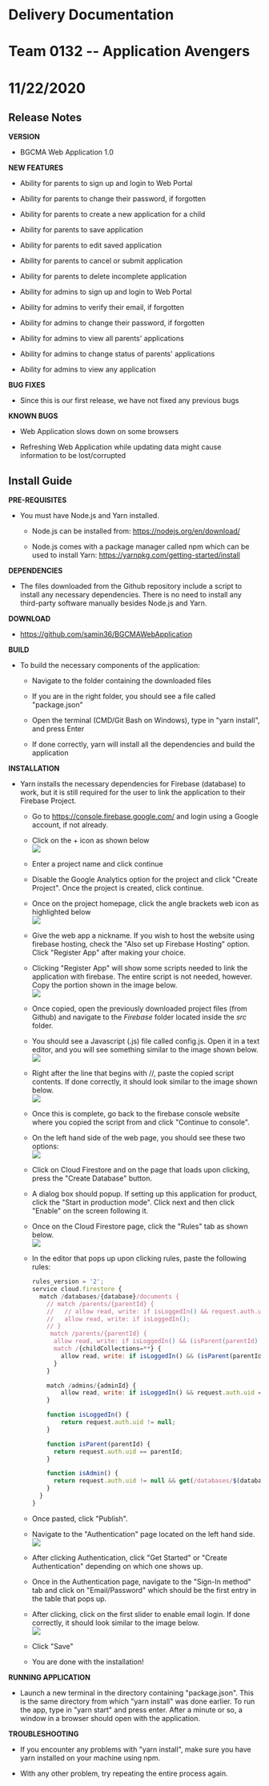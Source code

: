 # Delivery Documentation

# Team 0132 -- Application Avengers

# 11/22/2020

## Release Notes

**VERSION**

-   BGCMA Web Application 1.0

**NEW FEATURES**

-   Ability for parents to sign up and login to Web Portal

-   Ability for parents to change their password, if forgotten

-   Ability for parents to create a new application for a child

-   Ability for parents to save application

-   Ability for parents to edit saved application

-   Ability for parents to cancel or submit application

-   Ability for parents to delete incomplete application

-   Ability for admins to sign up and login to Web Portal

-   Ability for admins to verify their email, if forgotten

-   Ability for admins to change their password, if forgotten

-   Ability for admins to view all parents' applications

-   Ability for admins to change status of parents' applications

-   Ability for admins to view any application

**BUG FIXES**

-   Since this is our first release, we have not fixed any previous bugs

**KNOWN BUGS**

-   Web Application slows down on some browsers

-   Refreshing Web Application while updating data might cause
    information to be lost/corrupted

## Install Guide

**PRE-REQUISITES**

-   You must have Node.js and Yarn installed.

    -   Node.js can be installed from: <https://nodejs.org/en/download/>

    -   Node.js comes with a package manager called npm which can be
        used to install Yarn:
        <https://yarnpkg.com/getting-started/install>

**DEPENDENCIES**

-   The files downloaded from the Github repository include a script to
    install any necessary dependencies. There is no need to install any
    third-party software manually besides Node.js and Yarn.

**DOWNLOAD**

-   <https://github.com/samin36/BGCMAWebApplication>

**BUILD**

-   To build the necessary components of the application:

    -   Navigate to the folder containing the downloaded files

    -   If you are in the right folder, you should see a file called
        "package.json"

    -   Open the terminal (CMD/Git Bash on Windows), type in "yarn
        install", and press Enter

    -   If done correctly, yarn will install all the dependencies and
        build the application

**INSTALLATION**

-   Yarn installs the necessary dependencies for Firebase (database) to
    work, but it is still required for the user to link the application
    to their Firebase Project.

    -   Go to <https://console.firebase.google.com/> and login using a
        Google account, if not already.

    -   Click on the + icon as shown below\
        ![](media/image1.png)

    -   Enter a project name and click continue

    -   Disable the Google Analytics option for the project and click
        "Create Project". Once the project is created, click continue.

    -   Once on the project homepage, click the angle brackets web icon
        as highlighted below\
        ![](media/image2.png)

    -   Give the web app a nickname. If you wish to host the website
        using firebase hosting, check the "Also set up Firebase Hosting"
        option. Click "Register App" after making your choice.

    -   Clicking "Register App" will show
        some scripts needed to link the application with firebase. The
        entire script is not needed, however. Copy the portion shown in
        the image below.\
        ![](media/image3.png)

    -   Once copied, open the previously downloaded project files (from
        Github) and navigate to the *Firebase* folder located inside the
        *src* folder.

    -   You should see a Javascript (.js) file called config.js. Open it
        in a text editor, and you will see something similar to the
        image shown below.\
        ![](media/image4.png)

    -   Right after the line that begins with //, paste the copied
        script contents. If done correctly, it should look similar to
        the image shown below.\
        ![](media/image5.png)

    -   Once this is complete, go back to the firebase console website
        where you copied the script from and click "Continue to
        console".

    -   On the left hand side of the web page, you should see these two
        options:\
        ![](media/image6.png)

    -   Click on Cloud Firestore and on the page that loads upon
        clicking, press the "Create Database" button.

    -   A dialog box should popup. If setting up this application for
        product, click the "Start in production mode". Click next and
        then click "Enable" on the screen following it.

    -   Once on the Cloud Firestore page, click the "Rules" tab as shown
        below.\
        ![](media/image7.png)

    -   In the editor that pops up upon clicking rules, paste the
        following rules:
        ```js
        rules_version = '2';
        service cloud.firestore {
          match /databases/{database}/documents {
            // match /parents/{parentId} {
            //   // allow read, write: if isLoggedIn() && request.auth.uid == parentId;
            //   allow read, write: if isLoggedIn();
            // }
             match /parents/{parentId} {
              allow read, write: if isLoggedIn() && (isParent(parentId) || isAdmin());
              match /{childCollections=**} {
                allow read, write: if isLoggedIn() && (isParent(parentId) || isAdmin());
              }
            }

            match /admins/{adminId} {
                allow read, write: if isLoggedIn() && request.auth.uid == adminId;
            }

            function isLoggedIn() {
                return request.auth.uid != null;
            }

            function isParent(parentId) {
              return request.auth.uid == parentId;
            }

            function isAdmin() {
              return request.auth.uid != null && get(/databases/$(database)/documents/admins/$(request.auth.uid)).data.isAdmin == true;
            }  
          }
        }
        ```
        
    -   Once pasted, click "Publish".

    -   Navigate to the "Authentication" page located on the left hand
        side.\
        ![](media/image8.png)

    -   After clicking Authentication, click "Get Started" or "Create
        Authentication" depending on which one shows up.

    -   Once in the Authentication page, navigate to the "Sign-In
        method" tab and click on "Email/Password" which should be the
        first entry in the table that pops up.

    -   After clicking, click on the first
        slider to enable email login. If done correctly, it should look
        similar to the image below.\
        ![](media/image9.png)

    -   Click "Save"

    -   You are done with the installation!

**RUNNING APPLICATION**

-   Launch a new terminal in the directory containing "package.json".
    This is the same directory from which "yarn install" was done
    earlier. To run the app, type in "yarn start" and press enter. After
    a minute or so, a window in a browser should open with the
    application.

**TROUBLESHOOTING**

-   If you encounter any problems with "yarn install", make sure you
    have yarn installed on your machine using npm.

-   With any other problem, try repeating the entire process again.
